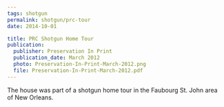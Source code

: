 ```yaml
---
tags: shotgun
permalink: shotgun/prc-tour
date: 2014-10-01

title: PRC Shotgun Home Tour
publication:
  publisher: Preservation In Print
  publication_date: March 2012
  photo: Preservation-In-Print-March-2012.png
  file: Preservation-In-Print-March-2012.pdf
---
```

The house was part of a shotgun home tour in the Faubourg St. John area of New Orleans.